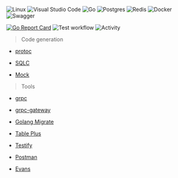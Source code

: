 
![Linux](https://img.shields.io/badge/Linux-FCC624?style=for-the-badge&logo=linux&logoColor=black) ![Visual Studio Code](https://img.shields.io/badge/Visual%20Studio%20Code-0078d7.svg?style=for-the-badge&logo=visual-studio-code&logoColor=white) ![Go](https://img.shields.io/badge/go-%2300ADD8.svg?style=for-the-badge&logo=go&logoColor=white) ![Postgres](https://img.shields.io/badge/postgres-%23316192.svg?style=for-the-badge&logo=postgresql&logoColor=white) ![Redis](https://img.shields.io/badge/redis-%23DD0031.svg?style=for-the-badge&logo=redis&logoColor=white) ![Docker](https://img.shields.io/badge/docker-%230db7ed.svg?style=for-the-badge&logo=docker&logoColor=white) ![Swagger](https://img.shields.io/badge/-Swagger-%23Clojure?style=for-the-badge&logo=swagger&logoColor=white) 


[![Go Report Card](https://goreportcard.com/badge/github.com/dj-yacine-flutter/gojo)](https://goreportcard.com/report/github.com/dj-yacine-flutter/gojo) ![Test workflow](https://github.com/dj-yacine-flutter/gojo/actions/workflows/ci.yaml/badge.svg) ![Activity](https://img.shields.io/github/commit-activity/m/dj-yacine-flutter/gojo)


> Code generation

- [protoc](https://protobuf.dev/)

- [SQLC](https://github.com/sqlc-dev/sqlc)

- [Mock](https://github.com/golang/mock)

> Tools

- [grpc](https://grpc.io/)

- [grpc-gateway](https://github.com/grpc-ecosystem/grpc-gateway)

- [Golang Migrate](https://github.com/golang-migrate/migrate)

- [Table Plus](https://tableplus.com/)

- [Testify](https://github.com/stretchr/testify)

- [Postman](https://www.postman.com/)

- [Evans](https://github.com/ktr0731/evans)

